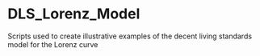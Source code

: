 # DLS_Lorenz_Model
Scripts used to create illustrative examples of the decent living standards model for the Lorenz curve
